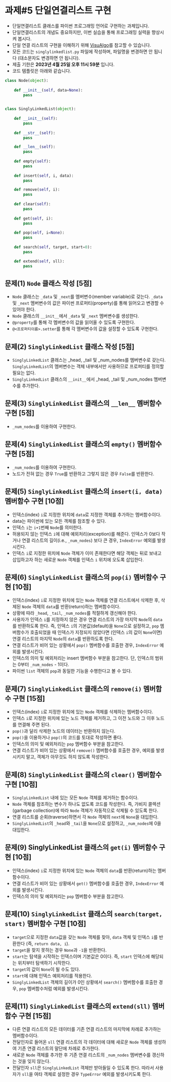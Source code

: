 # 과제#5 단일연결리스트 구현

- 단일연결리스트 클래스를 파이썬 프로그래밍 언어로 구현하는 과제입니다.
- 단일연결리스트의 개념도 중요하지만, 이번 실습을 통해 프로그래밍 실력을 향상시켜 봅시다.
- 단일 연결 리스트의 구현을 이해하기 위해 [VisuAlgo](https://visualgo.net/en)를 참고할 수 있습니다.
- 모든 코드는 `singlylinkedlist.py` 파일에 작성하며, 파일명을 변경하면 안 됩니다 (대소문자도 변경하면 안 됩니다).
- 제출 기한은 **2023년 4월 25일 오후 11시 59분** 입니다.
- 코드 템플릿은 아래와 같습니다.


```Python
class Node(object):
    
    def __init__(self, data=None):
        pass
    

class SinglyLinkedList(object):
    
    def __init__(self):
        pass
        
    def __str__(self):
        pass

    def __len__(self):
        pass 
            
    def empty(self):
        pass
        
    def insert(self, i, data):
        pass

    def remove(self, i):
        pass
              
    def clear(self):
        pass
    
    def get(self, i):
        pass
    
    def pop(self, i=None):
        pass
    
    def search(self, target, start=0):
        pass

    def extend(self, sll):
        pass 
```


## 문제(1)	`Node` 클래스 작성 [5점]
- `Node` 클래스는 `_data` 및 `_next`를 멤버변수(member variable)로 갖는다. `_data` 및 `_next` 멤버변수의 값은 파이썬 프로퍼티(property)를 통해 읽어오고 변경할 수 있어야 한다.
- `Node` 클래스의 `__init__`에서 `_data` 및 `_next` 멤버변수를 생성한다.
- `@property`를 통해 각 멤버변수의 값을 읽어올 수 있도록 구현한다.
- `@<프로퍼티이름>.setter`를 통해 각 멤버변수의 값을 설정할 수 있도록 구현한다.

## 문제(2)	`SinglyLinkedList` 클래스 작성 [5점] 
- `SinglyLinkedList` 클래스는 _head, _tail 및 _num_nodes를 멤버변수로 갖는다. `SinglyLinkedList`의 멤버변수는 객체 내부에서만 사용하므로 프로퍼티를 정의할 필요는 없다.
- `SinglyLinkedList` 클래스의 `__init__`에서 _head, _tail 및 _num_nodes 멤버변수를 추가한다.

## 문제(3)	`SinglyLinkedList` 클래스의 `__len__` 멤버함수 구현 [5점]
- `_num_nodes`를 이용하여 구현한다.

## 문제(4)	`SinglyLinkedList` 클래스의 `empty()` 멤버함수 구현 [5점]
- `_num_nodes`를 이용하여 구현한다.
- 노드가 전혀 없는 경우 `True`를 반환하고 그렇지 않은 경우 `False`를 반환한다.

## 문제(5)	`SinglyLinkedList` 클래스의 `insert(i, data)` 멤버함수 구현 [10점]
- 인덱스(index) `i`로 지정한 위치에 `data`로 지정한 객체를 추가하는 멤버함수이다.
- data는 파이썬에 있는 모든 객체를 참조할 수 있다.
- 인덱스 `i`는 `i+1`번째 `Node`를 의미한다.
- 허용되지 않는 인덱스 `i`에 대해 예외처리(exception)를 해준다. 인덱스가 0보다 작거나 연결 리스트의 길이(i.e., `_num_nodes`) 보다 큰 경우, `IndexError` 예외를 발생시킨다.
- 인덱스 `i`로 지정한 위치에 `Node` 객체가 이미 존재한다면 해당 객체는 뒤로 보내고 삽입하고자 하는 새로운 `Node` 객체를 인덱스 `i` 위치에 오도록 삽입한다.

## 문제(6)	`SinglyLinkedList` 클래스의 `pop(i)` 멤버함수 구현 [10점]
- 인덱스(index) `i`로 지정한 위치에 있는 `Node` 객체를 연결 리스트에서 삭제한 후, 삭제된 `Node` 객체의 `data`를 반환(return)하는 멤버함수이다.
- 상황에 따라 `_head`, `_tail`, `_num_nodes`를 적절하게 갱신해야 한다.
- 사용자가 인덱스 `i`를 지정하지 않은 경우 연결 리스트의 가장 마지막 `Node`의 `data`를 반환하도록 한다. 즉, 인덱스 `i`의 기본값(default)을 `None`으로 설정하고, `pop` 멤버함수가 호출되었을 때 인덱스가 지정되지 않았다면 (인덱스 `i`의 값이 `None`이면) 연결 리스트의 마지막 `Node`의 `data`를 반환하도록 한다.
- 연결 리스트가 비어 있는 상황에서 `pop()` 멤버함수를 호출한 경우, `IndexError` 예외를 발생시킨다.
- 인덱스의 의미 및 예외처리는 insert 멤버함수 부분을 참고한다. 단, 인덱스의 범위는 0부터 `_num_nodes` - 1이다.
- 파이썬 `list` 객체의 `pop`과 동일한 기능을 수행한다고 볼 수 있다.

## 문제(7)	`SinglyLinkedList` 클래스의 `remove(i)` 멤버함수 구현 [15점]
- 인덱스(index) `i`로 지정한 위치에 있는 `Node` 객체를 삭제하는 멤버함수이다.
- 인덱스 `i`로 지정한 위치에 있는 노드 객체를 제거하고, 그 이전 노드와 그 이후 노드를 연결해 주면 된다. 
- `pop()`과 달리 삭제한 노드의 데이터는 반환하지 않는다.
- `pop()`을 이용하거나 `pop()`의 코드를 토대로 작성하면 좋다.
- 인덱스의 의미 및 예외처리는 `pop` 멤버함수 부분을 참고한다. 
- 연결 리스트가 비어 있는 상황에서 `remove()` 멤버함수를 호출한 경우, 예외를 발생시키지 말고, 객체가 아무것도 하지 않도록 작성한다.

## 문제(8) `SinglyLinkedList` 클래스의 `clear()` 멤버함수 구현 [10점]
- `SinglyLinkedList` 내에 있는 모든 `Node` 객체를 제거하는 함수이다.
- `Node` 객체를 참조하는 변수가 하나도 없도록 코드를 작성한다. 즉, 가비지 콜렉션(garbage collection)에 따라 `Node` 객체가 자동적으로 삭제될 수 있도록 한다.
- 연결 리스트를 순회(traverse)하면서 각 `Node` 객체의 `next`에 `None`을 대입한다.
- `SinglyLinkedList`의 `_head`와 `_tail`을 `None`으로 설정하고, `_num_nodes`에 0을 대입한다.

## 문제(9)	SinglyLinkedList 클래스의 `get(i)` 멤버함수 구현 [10점]
- 인덱스(index) `i`로 지정한 위치에 있는 `Node` 객체의 `data`를 반환(return)하는 멤버함수이다.
- 연결 리스트가 비어 있는 상황에서 `get()` 멤버함수를 호출한 경우, `IndexError` 예외를 발생시킨다.
- 인덱스의 의미 및 예외처리는 `pop` 멤버함수 부분을 참고한다.

## 문제(10)	`SinglyLinkedList` 클래스의 `search(target, start)` 멤버함수 구현 [10점]
- `target`으로 지정한 `data`값을 갖는 `Node` 객체를 찾아, `data` 객체 및 인덱스 `i`를 반환한다 (즉, `return data, i`).
- `target`을 찾지 못하는 경우 `None`과 `-1`을 반환한다.
- `start`는 탐색을 시작하는 인덱스이며 기본값은 0이다. 즉, `start` 인덱스에 해당되는 위치부터 탐색하기 시작한다.
- `target`의 값이 `None`이 될 수도 있다.
- `start`에 대해 인덱스 예외처리를 적용한다.
- `SinglyLinkedList` 객체의 길이가 0인 상황에서 `search()` 멤버함수를 호출한 경우, `pop` 멤버함수처럼 예외를 발생시킨다.

## 문제(11)	`SinglyLinkedList` 클래스의 `extend(sll)` 멤버함수 구현 [15점]
- 다른 연결 리스트의 모든 데이터를 기존 연결 리스트의 마지막에 차례로 추가하는 멤버함수이다.
- 전달인자로 들어온 `sll` 연결 리스트의 각 데이터에 대해 새로운 `Node` 객체를 생성하여 기존 연결 리스트의 말단에 차례로 추가한다.
- 새로운 `Node` 객체를 추가한 후 기존 연결 리스트의 `_num_nodes` 멤버변수를 갱신하는 것을 잊지 않는다.
- 전달인자 `sll`은 `SinglyLinkedList` 객체만 받아들일 수 있도록 한다. 따라서 사용자가 `sll`을 여타 객체로 설정한 경우 `TypeError` 예외를 발생시키도록 한다.
